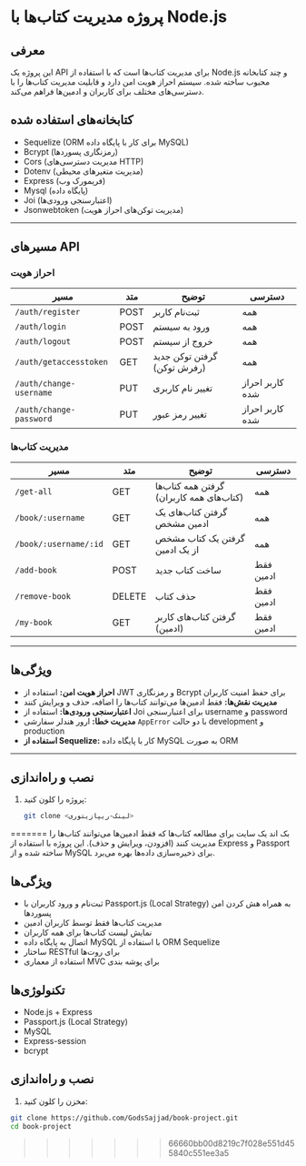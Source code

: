# پروژه مدیریت کتاب‌ها با Node.js
## معرفی

این پروژه یک API برای مدیریت کتاب‌ها است که با استفاده از Node.js و چند کتابخانه محبوب ساخته شده. سیستم احراز هویت امن دارد و قابلیت مدیریت کتاب‌ها را با دسترسی‌های مختلف برای کاربران و ادمین‌ها فراهم می‌کند.

## کتابخانه‌های استفاده شده

-   Sequelize (ORM برای کار با پایگاه داده MySQL)
-   Bcrypt (رمزنگاری پسوردها)
-   Cors (مدیریت دسترسی‌های HTTP)
-   Dotenv (مدیریت متغیرهای محیطی)
-   Express (فریمورک وب)
-   Mysql (پایگاه داده)
-   Joi (اعتبارسنجی ورودی‌ها)
-   Jsonwebtoken (مدیریت توکن‌های احراز هویت)

---

## مسیرهای API

### احراز هویت

| مسیر                    | متد  | توضیح                       | دسترسی          |
| ----------------------- | ---- | --------------------------- | --------------- |
| `/auth/register`        | POST | ثبت‌نام کاربر               | همه             |
| `/auth/login`           | POST | ورود به سیستم               | همه             |
| `/auth/logout`          | POST | خروج از سیستم               | همه             |
| `/auth/getaccesstoken`  | GET  | گرفتن توکن جدید (رفرش توکن) | همه             |
| `/auth/change-username` | PUT  | تغییر نام کاربری            | کاربر احراز شده |
| `/auth/change-password` | PUT  | تغییر رمز عبور              | کاربر احراز شده |

### مدیریت کتاب‌ها

| مسیر                  | متد    | توضیح                                    | دسترسی    |
| --------------------- | ------ | ---------------------------------------- | --------- |
| `/get-all`            | GET    | گرفتن همه کتاب‌ها (کتاب‌های همه کاربران) | همه       |
| `/book/:username`     | GET    | گرفتن کتاب‌های یک ادمین مشخص             | همه       |
| `/book/:username/:id` | GET    | گرفتن یک کتاب مشخص از یک ادمین           | همه       |
| `/add-book`           | POST   | ساخت کتاب جدید                           | فقط ادمین |
| `/remove-book`        | DELETE | حذف کتاب                                 | فقط ادمین |
| `/my-book`            | GET    | گرفتن کتاب‌های کاربر (ادمین)             | فقط ادمین |

---

## ویژگی‌ها

-   **احراز هویت امن:** استفاده از JWT و رمزنگاری Bcrypt برای حفظ امنیت کاربران
-   **مدیریت نقش‌ها:** فقط ادمین‌ها می‌توانند کتاب‌ها را اضافه، حذف و ویرایش کنند
-   **اعتبارسنجی ورودی‌ها:** استفاده از Joi برای اعتبارسنجی username و password
-   **مدیریت خطا:** ارور هندلر سفارشی `AppError` با دو حالت development و production
-   **استفاده از Sequelize:** کار با پایگاه داده MySQL به صورت ORM

---

## نصب و راه‌اندازی

1. پروژه را کلون کنید:
    ```bash
    git clone <لینک-ریپازیتوری>
    ```
=======
بک اند یک سایت برای مطالعه کتاب‌ها که فقط ادمین‌ها می‌توانند کتاب‌ها را مدیریت کنند (افزودن، ویرایش و حذف). این پروژه با استفاده از Express و Passport ساخته شده و از MySQL برای ذخیره‌سازی داده‌ها بهره می‌برد.

## ویژگی‌ها

-   ثبت‌نام و ورود کاربران با Passport.js (Local Strategy) به همراه هش کردن امن پسوردها
-   مدیریت کتاب‌ها فقط توسط کاربران ادمین
-   نمایش لیست کتاب‌ها برای همه کاربران
-   اتصال به پایگاه داده MySQL با استفاده از ORM Sequelize
-   ساختار RESTful برای روت‌ها
-   استفاده از معماری MVC برای پوشه بندی

## تکنولوژی‌ها

-   Node.js + Express
-   Passport.js (Local Strategy)
-   MySQL
-   Express-session
-   bcrypt

## نصب و راه‌اندازی

1. مخزن را کلون کنید:

```bash
git clone https://github.com/GodsSajjad/book-project.git
cd book-project
```
>>>>>>> 66660bb00d8219c7f028e551d455840c551ee3a5
